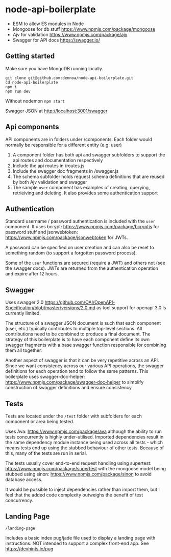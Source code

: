 # node-api-boilerplate

* ESM to allow ES modules in Node
* Mongoose for db stuff <https://www.npmjs.com/package/mongoose>
* Ajv for validation <https://www.npmjs.com/package/ajv>
* Swagger for API docs <https://swagger.io/>

## Getting started

Make sure you have MongoDB running locally.

```
git clone git@github.com:dennoa/node-api-boilerplate.git
cd node-api-boilerplate
npm i
npm run dev
```

Without nodemon
`npm start`

Swagger JSON at <http://localhost:3001/swagger>

## Api components

API components are in folders under /components. Each folder would normally be responsible for a different entity (e.g. user)

1. A component folder has both api and swagger subfolders to support the api routes and documentation respectively
2. Include the api routes in /routes.js
3. Include the swagger doc fragments in /swagger.js
4. The schema subfolder holds request schema definitions that are reused by both Ajv validation and swagger
5. The sample `user` component has examples of creating, querying, retrieiving and deleting. It also provides some authentication support

## Authentication

Standard username / password authentication is included with the `user` component. It uses bcrypt: <https://www.npmjs.com/package/bcryptjs> for password stuff and jsonwebtoken: <https://www.npmjs.com/package/jsonwebtoken> for JWTs.

A password can be specified on user creation and can also be reset to something random (to support a forgotten password process).

Some of the `user` functions are secured (require a JWT) and others not (see the swagger docs). JWTs are returned from the authentication operation and expire after 12 hours.

## Swagger

Uses swagger 2.0 <https://github.com/OAI/OpenAPI-Specification/blob/master/versions/2.0.md> as tool support for openapi 3.0 is currently limited.

The structure of a swagger JSON document is such that each component (user, etc.) typically contributes to multiple top-level sections. All contributions need to be combined to produce a final document. The strategy of this boilerplate is to have each component define its own swagger fragments with a base swagger function responsible for combining them all together.

Another aspect of swagger is that it can be very repetitive across an API. Since we want consistency across our various API operations, the swagger definitions for each operation tend to follow the same patterns. This boilerplate uses swagger-doc-helper: <https://www.npmjs.com/package/swagger-doc-helper> to simplify construction of swagger definitions and ensure consistency.

## Tests

Tests are located under the `/test` folder with subfolders for each component or area being tested.

Uses Ava: <https://www.npmjs.com/package/ava> although the ability to run tests concurrently is highly under-utilised. Imported dependencies result in the same dependency module instance being used across all tests - which means tests end up using the stubbed behaviour of other tests. Because of this, many of the tests are run in serial.

The tests usually cover end-to-end request handling using supertest: <https://www.npmjs.com/package/supertest> with the mongoose model being stubbed using sinon: <https://www.npmjs.com/package/sinon> to avoid database access.

It would be possible to inject dependencies rather than import them, but I feel that the added code complexity outweighs the benefit of test concurrency.

## Landing Page

`/landing-page`

Includes a basic index pug/jade file used to display a landing page with instructions. NOT intended to support a complex front-end app.
See <https://devhints.io/pug>

